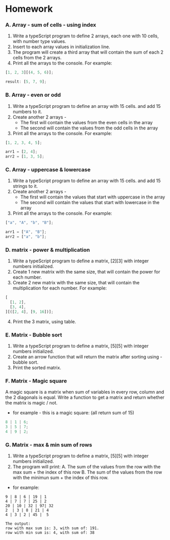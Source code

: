 # Homework

### A. Array - sum of cells - using index

1. Write a typeScript program to define 2 arrays, each one with 10 cells,
   with number type values.
2. Insert to each array values in initialization line.
3. The program will create a third array that will contain the sum of each 2 cells from the 2 arrays.
4. Print all the arrays to the console.
   For example:

```ts
[1, 2, 3][(4, 5, 6)];

result: [5, 7, 9];
```

### B. Array - even or odd

1. Write a typeScript program to define an array with 15 cells.
   and add 15 numbers to it.
2. Create another 2 arrays -
   - The first will contain the values from the even cells in the array
   - The second will contain the values from the odd cells in the array
3. Print all the arrays to the console.
   For example:

```ts
[1, 2, 3, 4, 5];

arr1 = [2, 4];
arr2 = [1, 3, 5];
```

### C. Array - uppercase & lowercase

1. Write a typeScript program to define an array with 15 cells.
   and add 15 strings to it.
2. Create another 2 arrays -
   - The first will contain the values that start with uppercase in the array
   - The second will contain the values that start with lowercase in the array
3. Print all the arrays to the console.
   For example:

```ts
["a", "A", "b", "B"];

arr1 = ["A", "B"];
arr2 = ["a", "b"];
```

### D. matrix - power & multiplication

1. Write a typeScript program to define a matrix, [2][3] with integer numbers initialized.
2. Create 1 new matrix with the same size, that will contain the power for each number.
3. Create 2 new matrix with the same size, that will contain the multiplication for each number.
   For example:

```ts
[
  [1, 2],
  [3, 4],
][([2, 4], [9, 16])];
```

4. Print the 3 matrix, using table.

### E. Matrix - Bubble sort

1. Write a typeScript program to define a matrix, [5][5] with integer numbers initialized.
2. Create an arrow function that will return the matrix after sorting using - bubble sort.
3. Print the sorted matrix.

### F. Matrix - Magic square

A magic square is a matrix when sum of variables in every row, column and the 2 diagonals is equal.
Write a function to get a matrix and return whether the matrix is magic / not.

- for example - this is a magic square: (all return sum of 15)

```ts
8 | 1 | 6;
3 | 5 | 7;
4 | 9 | 2;
```

### G. Matrix - max & min sum of rows

1. Write a typeScript program to define a matrix, [5][5] with integer numbers initialized.
2. The program will print:
   A. The sum of the values from the row with the max sum + the index of this row
   B. The sum of the values from the row with the minimun sum + the index of this row.

- for example:

```
9 | 8 | 6 | 19 | 1
4 | 7 | 7 | 25 | 2
20 | 10 | 32 | 97| 32
2  | 3 | 8 | 21 | 4
4 | 3 | 2 | 45 |  5

The output:
row with max sum is: 3, with sum of: 191.
row with min sum is: 4, with sum of: 38
```
